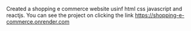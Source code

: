 Created a shopping e commerce website usinf html css javascript and reactjs. 
You can see the project on clicking the link https://shopping-e-commerce.onrender.com

